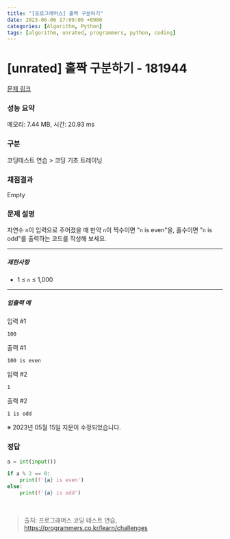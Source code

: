 ```yaml
---
title: "[프로그래머스] 홀짝 구분하기"
date: 2023-06-06 17:09:00 +0900
categories: [Algorithm, Python]
tags: [algorithm, unrated, programmers, python, coding]
---
```


# [unrated] 홀짝 구분하기 - 181944

[문제 링크](https://school.programmers.co.kr/learn/courses/30/lessons/181944)

### 성능 요약

메모리: 7.44 MB, 시간: 20.93 ms

### 구분

코딩테스트 연습 > 코딩 기초 트레이닝

### 채점결과

Empty

### 문제 설명

<p>자연수 <code>n</code>이 입력으로 주어졌을 때 만약 <code>n</code>이 짝수이면 "<code>n</code> is even"을, 홀수이면 "<code>n</code> is odd"를 출력하는 코드를 작성해 보세요.</p>

<hr>

<h5>제한사항</h5>

<ul>
<li>1 ≤ <code>n</code> ≤ 1,000</li>
</ul>

<hr>

<h5>입출력 예</h5>

<p>입력 #1</p>
<div class="highlight"><pre class="codehilite"><code>100
</code></pre></div>
<p>출력 #1</p>
<div class="highlight"><pre class="codehilite"><code>100 is even
</code></pre></div>
<p>입력 #2</p>
<div class="highlight"><pre class="codehilite"><code>1
</code></pre></div>
<p>출력 #2</p>
<div class="highlight"><pre class="codehilite"><code>1 is odd
</code></pre></div>
<p>※ 2023년 05월 15일 지문이 수정되었습니다.</p>

### 정답

```python
a = int(input())

if a % 2 == 0:
    print(f'{a} is even')
else:
    print(f'{a} is odd')
```

<br>

> 출처: 프로그래머스 코딩 테스트 연습, https://programmers.co.kr/learn/challenges
